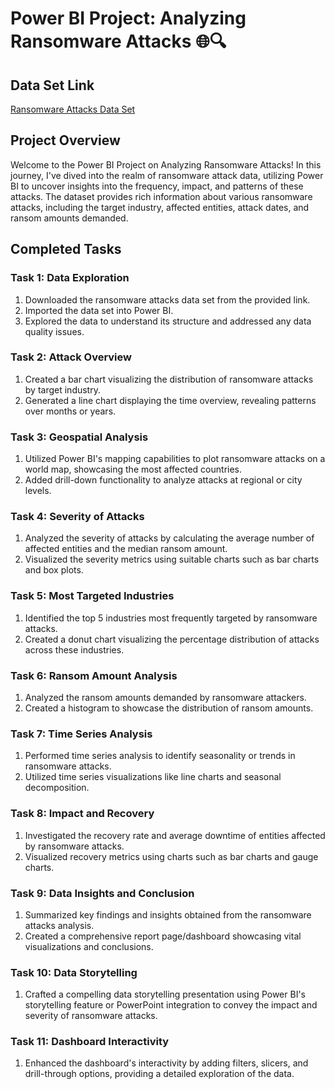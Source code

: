 # Power BI Project: Analyzing Ransomware Attacks 🌐🔍

## Data Set Link
[Ransomware Attacks Data Set](insert_actual_link_here)

## Project Overview
Welcome to the Power BI Project on Analyzing Ransomware Attacks! In this journey, I've dived into the realm of ransomware attack data, utilizing Power BI to uncover insights into the frequency, impact, and patterns of these attacks. The dataset provides rich information about various ransomware attacks, including the target industry, affected entities, attack dates, and ransom amounts demanded.

## Completed Tasks

### Task 1: Data Exploration
1. Downloaded the ransomware attacks data set from the provided link.
2. Imported the data set into Power BI.
3. Explored the data to understand its structure and addressed any data quality issues.

### Task 2: Attack Overview
1. Created a bar chart visualizing the distribution of ransomware attacks by target industry.
2. Generated a line chart displaying the time overview, revealing patterns over months or years.

### Task 3: Geospatial Analysis
1. Utilized Power BI's mapping capabilities to plot ransomware attacks on a world map, showcasing the most affected countries.
2. Added drill-down functionality to analyze attacks at regional or city levels.

### Task 4: Severity of Attacks
1. Analyzed the severity of attacks by calculating the average number of affected entities and the median ransom amount.
2. Visualized the severity metrics using suitable charts such as bar charts and box plots.

### Task 5: Most Targeted Industries
1. Identified the top 5 industries most frequently targeted by ransomware attacks.
2. Created a donut chart visualizing the percentage distribution of attacks across these industries.

### Task 6: Ransom Amount Analysis
1. Analyzed the ransom amounts demanded by ransomware attackers.
2. Created a histogram to showcase the distribution of ransom amounts.

### Task 7: Time Series Analysis
1. Performed time series analysis to identify seasonality or trends in ransomware attacks.
2. Utilized time series visualizations like line charts and seasonal decomposition.

### Task 8: Impact and Recovery
1. Investigated the recovery rate and average downtime of entities affected by ransomware attacks.
2. Visualized recovery metrics using charts such as bar charts and gauge charts.

### Task 9: Data Insights and Conclusion
1. Summarized key findings and insights obtained from the ransomware attacks analysis.
2. Created a comprehensive report page/dashboard showcasing vital visualizations and conclusions.

### Task 10: Data Storytelling
1. Crafted a compelling data storytelling presentation using Power BI's storytelling feature or PowerPoint integration to convey the impact and severity of ransomware attacks.

### Task 11: Dashboard Interactivity
1. Enhanced the dashboard's interactivity by adding filters, slicers, and drill-through options, providing a detailed exploration of the data.


